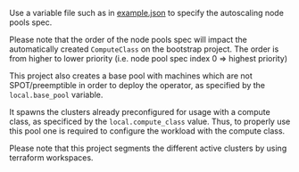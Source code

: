 Use a variable file such as in [example.json](./matrix_samples/example.json) to specify the autoscaling node pools spec. 

Please note that the order of the node pools spec will impact the automatically created `ComputeClass` on the bootstrap project. The order is from higher to lower priority (i.e. node pool spec index 0 => highest priority)

This project also creates a base pool with machines which are not SPOT/preemptible in order to deploy the operator, as specified by the `local.base_pool` variable.

It spawns the clusters already preconfigured for usage with a compute class, as specificed by the `local.compute_class` value. Thus, to properly use this pool one is required to configure the workload with the compute class. 

Please note that this project segments the different active clusters by using terraform workspaces.